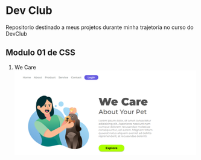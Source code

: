 <h1>Dev Club</h1>
<p>Repositorio destinado a meus projetos durante minha trajetoria no curso do DevClub</p>
<h2>Modulo 01 de CSS</h2>
<ol>
  <li>We Care</li>
  <img src="./01 - CSS/WE CARE/img/desktop.PNG" alt="logo" class="desktop" />
</ol>
